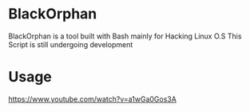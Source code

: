 # BlackOrphan
BlackOrphan is a tool built with Bash mainly for Hacking Linux O.S
This Script is still undergoing development

# Usage
https://www.youtube.com/watch?v=a1wGa0Gos3A
